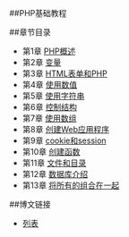 ##PHP基础教程

##章节目录
- 第1章 [PHP概述](./Chapter1/Chapter1.md)
- 第2章 [变量](./Chapter2/Chapter2.md)
- 第3章 [HTML表单和PHP](./Chapter3/Chapter3.md)
- 第4章 [使用数值](./Chapter4/Chapter4.md)
- 第5章 [使用字符串](./Chapter5/Chapter5.md)
- 第6章 [控制结构](./Chapter6/Chapter6.md)
- 第7章 [使用数组](./Chapter7/Chapter7.md)
- 第8章 [创建Web应用程序](./Chapter8/Chapter8.md)
- 第9章 [cookie和session](./Chapter9/Chapter9.md)
- 第10章 [创建函数](./Chapter10/Chapter10.md)
- 第11章 [文件和目录](./Chapter11/Chapter11.md)
- 第12章 [数据库介绍](./Chapter12/Chapter12.md)
- 第13章 [将所有的组合在一起](./Chapter13/Chapter13.md)

##博文链接
- [列表](http://daige.me/tag/php/)
